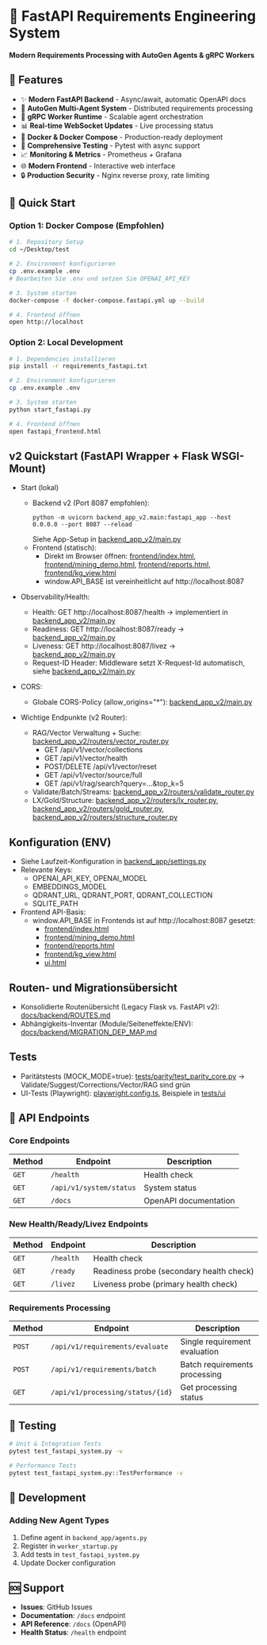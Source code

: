 # 🚀 FastAPI Requirements Engineering System

**Modern Requirements Processing with AutoGen Agents & gRPC Workers**

## 🌟 Features

- ✨ **Modern FastAPI Backend** - Async/await, automatic OpenAPI docs
- 🤖 **AutoGen Multi-Agent System** - Distributed requirements processing
- 🔄 **gRPC Worker Runtime** - Scalable agent orchestration
- 📊 **Real-time WebSocket Updates** - Live processing status
- 🐳 **Docker & Docker Compose** - Production-ready deployment
- 🧪 **Comprehensive Testing** - Pytest with async support
- 📈 **Monitoring & Metrics** - Prometheus + Grafana
- 🌐 **Modern Frontend** - Interactive web interface
- 🔒 **Production Security** - Nginx reverse proxy, rate limiting

## 🚀 Quick Start

### **Option 1: Docker Compose (Empfohlen)**

```bash
# 1. Repository Setup
cd ~/Desktop/test

# 2. Environment konfigurieren
cp .env.example .env
# Bearbeiten Sie .env und setzen Sie OPENAI_API_KEY

# 3. System starten
docker-compose -f docker-compose.fastapi.yml up --build

# 4. Frontend öffnen
open http://localhost
```

### **Option 2: Local Development**

```bash
# 1. Dependencies installieren
pip install -r requirements_fastapi.txt

# 2. Environment konfigurieren
cp .env.example .env

# 3. System starten
python start_fastapi.py

# 4. Frontend öffnen
open fastapi_frontend.html
```

## v2 Quickstart (FastAPI Wrapper + Flask WSGI-Mount)

- Start (lokal)
  - Backend v2 (Port 8087 empfohlen):
    ```
    python -m uvicorn backend_app_v2.main:fastapi_app --host 0.0.0.0 --port 8087 --reload
    ```
    Siehe App-Setup in [backend_app_v2/main.py](backend_app_v2/main.py:25)
  - Frontend (statisch):
    - Direkt im Browser öffnen: [frontend/index.html](frontend/index.html), [frontend/mining_demo.html](frontend/mining_demo.html), [frontend/reports.html](frontend/reports.html), [frontend/kg_view.html](frontend/kg_view.html)
    - window.API_BASE ist vereinheitlicht auf http://localhost:8087

- Observability/Health:
  - Health: GET http://localhost:8087/health → implementiert in [backend_app_v2/main.py](backend_app_v2/main.py:53)
  - Readiness: GET http://localhost:8087/ready → [backend_app_v2/main.py](backend_app_v2/main.py:58)
  - Liveness: GET http://localhost:8087/livez → [backend_app_v2/main.py](backend_app_v2/main.py:61)
  - Request-ID Header: Middleware setzt X-Request-Id automatisch, siehe [backend_app_v2/main.py](backend_app_v2/main.py:31)

- CORS:
  - Globale CORS-Policy (allow_origins="*"): [backend_app_v2/main.py](backend_app_v2/main.py:31)

- Wichtige Endpunkte (v2 Router):
  - RAG/Vector Verwaltung + Suche: [backend_app_v2/routers/vector_router.py](backend_app_v2/routers/vector_router.py:20)
    - GET /api/v1/vector/collections
    - GET /api/v1/vector/health
    - POST/DELETE /api/v1/vector/reset
    - GET /api/v1/vector/source/full
    - GET /api/v1/rag/search?query=...&top_k=5
  - Validate/Batch/Streams: [backend_app_v2/routers/validate_router.py](backend_app_v2/routers/validate_router.py:11)
  - LX/Gold/Structure: [backend_app_v2/routers/lx_router.py](backend_app_v2/routers/lx_router.py:18), [backend_app_v2/routers/gold_router.py](backend_app_v2/routers/gold_router.py:11), [backend_app_v2/routers/structure_router.py](backend_app_v2/routers/structure_router.py:7)

## Konfiguration (ENV)

- Siehe Laufzeit-Konfiguration in [backend_app/settings.py](backend_app/settings.py:108)
- Relevante Keys:
  - OPENAI_API_KEY, OPENAI_MODEL
  - EMBEDDINGS_MODEL
  - QDRANT_URL, QDRANT_PORT, QDRANT_COLLECTION
  - SQLITE_PATH
- Frontend API-Basis:
  - window.API_BASE in Frontends ist auf http://localhost:8087 gesetzt:
    - [frontend/index.html](frontend/index.html:9)
    - [frontend/mining_demo.html](frontend/mining_demo.html:72)
    - [frontend/reports.html](frontend/reports.html:22)
    - [frontend/kg_view.html](frontend/kg_view.html:37)
    - [ui.html](ui.html:9)

## Routen- und Migrationsübersicht

- Konsolidierte Routenübersicht (Legacy Flask vs. FastAPI v2): [docs/backend/ROUTES.md](docs/backend/ROUTES.md:1)
- Abhängigkeits-Inventar (Module/Seiteneffekte/ENV): [docs/backend/MIGRATION_DEP_MAP.md](docs/backend/MIGRATION_DEP_MAP.md:1)

## Tests

- Paritätstests (MOCK_MODE=true): [tests/parity/test_parity_core.py](tests/parity/test_parity_core.py:1) → Validate/Suggest/Corrections/Vector/RAG sind grün
- UI-Tests (Playwright): [playwright.config.ts](playwright.config.ts:1), Beispiele in [tests/ui](tests/ui)

## 📡 API Endpoints

### **Core Endpoints**

| Method | Endpoint | Description |
|--------|----------|-------------|
| `GET` | `/health` | Health check |
| `GET` | `/api/v1/system/status` | System status |
| `GET` | `/docs` | OpenAPI documentation |

### **New Health/Ready/Livez Endpoints**

| Method | Endpoint | Description |
|--------|----------|-------------|
| `GET` | `/health` | Health check |
| `GET` | `/ready` | Readiness probe (secondary health check) |
| `GET` | `/livez` | Liveness probe (primary health check) |

### **Requirements Processing**

| Method | Endpoint | Description |
|--------|----------|-------------|
| `POST` | `/api/v1/requirements/evaluate` | Single requirement evaluation |
| `POST` | `/api/v1/requirements/batch` | Batch requirements processing |
| `GET` | `/api/v1/processing/status/{id}` | Get processing status |

## 🧪 Testing

```bash
# Unit & Integration Tests
pytest test_fastapi_system.py -v

# Performance Tests
pytest test_fastapi_system.py::TestPerformance -v
```

## 🔧 Development

### **Adding New Agent Types**

1. Define agent in `backend_app/agents.py`
2. Register in `worker_startup.py`
3. Add tests in `test_fastapi_system.py`
4. Update Docker configuration

## 🆘 Support

- **Issues**: GitHub Issues
- **Documentation**: `/docs` endpoint
- **API Reference**: `/docs` (OpenAPI)
- **Health Status**: `/health` endpoint
